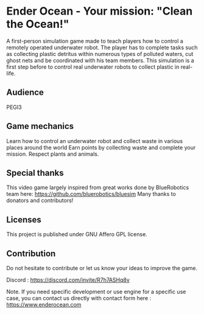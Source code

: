 # Ender Ocean - Your mission: "Clean the Ocean!"

A first-person simulation game made to teach players how to control a remotely operated underwater robot. The player has to complete tasks such as collecting plastic detritus within numerous types of polluted waters, cut ghost nets and be coordinated with his team members. This simulation is a first step before to control real underwater robots to collect plastic in real-life.


## Audience

PEGI3


## Game mechanics

Learn how to control an underwater robot and collect waste in various places around the world
Earn points by collecting waste and complete your mission. 
Respect plants and animals.


## Special thanks

This video game largely inspired from great works done by BlueRobotics team here: https://github.com/bluerobotics/bluesim 
Many thanks to donators and contributors!


## Licenses

This project is published under GNU Affero GPL license.


## Contribution

Do not hesitate to contribute or let us know your ideas to improve the game. 

Discord : https://discord.com/invite/R7h7ASHq8v

Note. If you need specific development or use engine for a specific use case, you can contact us directly with contact form here : https://www.enderocean.com



